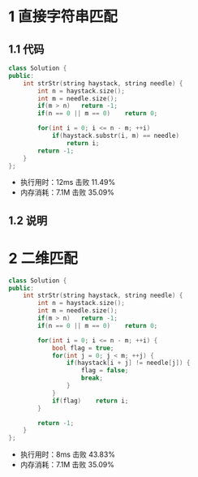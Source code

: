 # 1 直接字符串匹配
## 1.1 代码
```C++
class Solution {
public:
    int strStr(string haystack, string needle) {
        int n = haystack.size();
        int m = needle.size();
        if(m > n)   return -1;
        if(n == 0 || m == 0)    return 0;

        for(int i = 0; i <= n - m; ++i)
            if(haystack.substr(i, m) == needle)
                return i;
        return -1;
    }
};
```
+ 执行用时：12ms            击败 11.49%
+ 内存消耗：7.1M            击败 35.09%
## 1.2 说明
# 2 二维匹配
```C++
class Solution {
public:
    int strStr(string haystack, string needle) {
        int n = haystack.size();
        int m = needle.size();
        if(m > n)   return -1;
        if(n == 0 || m == 0)    return 0;

        for(int i = 0; i <= n - m; ++i) {
            bool flag = true;
            for(int j = 0; j < m; ++j) {
                if(haystack[i + j] != needle[j]) {
                    flag = false;
                    break;
                }
            }
            if(flag)    return i;
        }

        return -1;
    }
};
```
+ 执行用时：8ms             击败 43.83%
+ 内存消耗：7.1M            击败 35.09%
